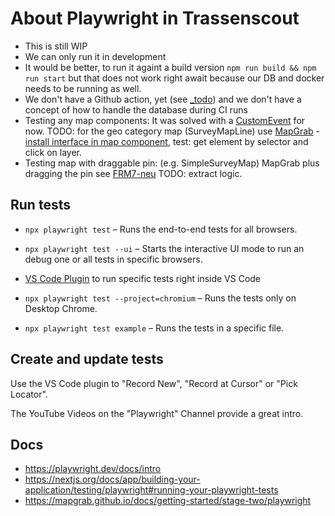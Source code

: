 # About Playwright in Trassenscout

- This is still WIP
- We can only run it in development
- It would be better, to run it againt a build version `npm run build && npm run start` but that does not work right await because our DB and docker needs to be running as well.
- We don't have a Github action, yet (see [\_todo](./_todo/)) and we don't have a concept of how to handle the database during CI runs
- Testing any map components: It was solved with a [CustomEvent](./_utils/customMapLoadedEvent.ts) for now. TODO: for the geo category map (SurveyMapLine) use [MapGrab](https://mapgrab.github.io/docs/getting-started/stage-two/playwright) - [install interface in map component](src/app/beteiligung-neu/_components/form/map/installMapGrab.ts), test: get element by selector and click on layer.
- Testing map with draggable pin: (e.g. SimpleSurveyMap) MapGrab plus dragging the pin see [FRM7-neu](./survey-frm7-neu.spec.ts) TODO: extract logic.

## Run tests

- `npx playwright test` – Runs the end-to-end tests for all browsers.

- `npx playwright test --ui` – Starts the interactive UI mode to run an debug one or all tests in specific browsers.

- [VS Code Plugin](https://marketplace.visualstudio.com/items?itemName=ms-playwright.playwright) to run specific tests right inside VS Code

- `npx playwright test --project=chromium` – Runs the tests only on Desktop Chrome.

- `npx playwright test example` – Runs the tests in a specific file.

## Create and update tests

Use the VS Code plugin to "Record New", "Record at Cursor" or "Pick Locator".

The YouTube Videos on the "Playwright" Channel provide a great intro.

## Docs

- https://playwright.dev/docs/intro
- https://nextjs.org/docs/app/building-your-application/testing/playwright#running-your-playwright-tests
- https://mapgrab.github.io/docs/getting-started/stage-two/playwright
